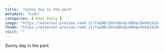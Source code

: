 ```yaml
---
title:  "Sunny day in the park"
metadate: "hide"
categories: [ Rear Pussy ]
image: "https://external-preview.redd.it/Taq9BrZUVsOQnXpsM0UpcReb8jGC0rKUwHeiNfF8ius.jpg?auto=webp&s=38bd36f86bd2de6a7d0eb8f70d95f6c973e20b6b"
thumb: "https://external-preview.redd.it/Taq9BrZUVsOQnXpsM0UpcReb8jGC0rKUwHeiNfF8ius.jpg?width=1080&crop=smart&auto=webp&s=8c1bbea982661f81f6fd9fca8c1d2a6fa2c591d4"
visit: ""
---
```

Sunny day in the park
